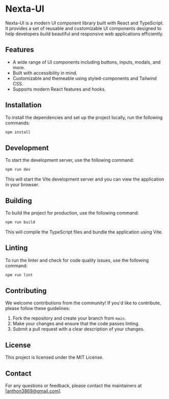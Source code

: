 # Nexta-UI
Nexta-UI is a modern UI component library built with React and TypeScript. It provides a set of reusable and customizable UI components designed to help developers build beautiful and responsive web applications efficiently.

## Features
- A wide range of UI components including buttons, inputs, modals, and more.
- Built with accessibility in mind.
- Customizable and themeable using styled-components and Tailwind CSS.
- Supports modern React features and hooks.

## Installation
To install the dependencies and set up the project locally, run the following commands:

```bash
npm install
```

## Development
To start the development server, use the following command:

```bash
npm run dev
```

This will start the Vite development server and you can view the application in your browser.

## Building
To build the project for production, use the following command:

```bash
npm run build
```

This will compile the TypeScript files and bundle the application using Vite.

## Linting
To run the linter and check for code quality issues, use the following command:

```bash
npm run lint
```

## Contributing
We welcome contributions from the community! If you'd like to contribute, please follow these guidelines:

1. Fork the repository and create your branch from `main`.
2. Make your changes and ensure that the code passes linting.
3. Submit a pull request with a clear description of your changes.

## License
This project is licensed under the MIT License.

## Contact
For any questions or feedback, please contact the maintainers at [anthon3869@gmail.com].
